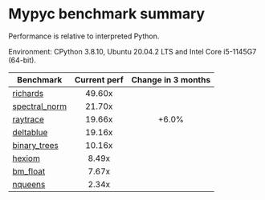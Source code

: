 # Mypyc benchmark summary

Performance is relative to interpreted Python.

Environment: CPython 3.8.10, Ubuntu 20.04.2 LTS and Intel Core i5-1145G7 (64-bit).

| Benchmark | Current perf | Change in 3 months |
| --- | :---: | :---: |
| [richards](benchmarks/richards.md) | 49.60x |  |
| [spectral_norm](benchmarks/spectral_norm.md) | 21.70x |  |
| [raytrace](benchmarks/raytrace.md) | 19.66x | +6.0% |
| [deltablue](benchmarks/deltablue.md) | 19.16x |  |
| [binary_trees](benchmarks/binary_trees.md) | 10.16x |  |
| [hexiom](benchmarks/hexiom.md) | 8.49x |  |
| [bm_float](benchmarks/bm_float.md) | 7.67x |  |
| [nqueens](benchmarks/nqueens.md) | 2.34x |  |
